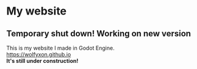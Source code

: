 # My website
## Temporary shut down! Working on new version
This is my website I made in Godot Engine. <br>
https://wolfyxon.github.io <br>
__It's still under construction!__
<br>
<br>


